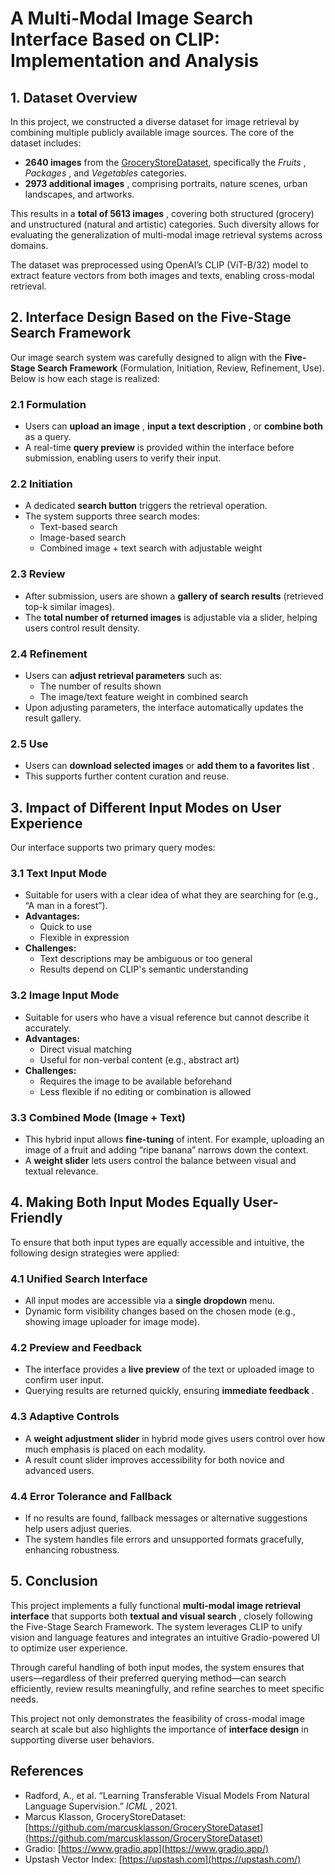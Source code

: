 
# **A Multi-Modal Image Search Interface Based on CLIP: Implementation and Analysis**

## **1. Dataset Overview**

In this project, we constructed a diverse dataset for image retrieval by combining multiple publicly available image sources. The core of the dataset includes:

* **2640 images** from the [GroceryStoreDataset](https://github.com/marcusklasson/GroceryStoreDataset), specifically the  *Fruits* ,  *Packages* , and *Vegetables* categories.
* **2973 additional images** , comprising portraits, nature scenes, urban landscapes, and artworks.

This results in a  **total of 5613 images** , covering both structured (grocery) and unstructured (natural and artistic) categories. Such diversity allows for evaluating the generalization of multi-modal image retrieval systems across domains.

The dataset was preprocessed using OpenAI’s CLIP (ViT-B/32) model to extract feature vectors from both images and texts, enabling cross-modal retrieval.

## **2. Interface Design Based on the Five-Stage Search Framework**

Our image search system was carefully designed to align with the **Five-Stage Search Framework** (Formulation, Initiation, Review, Refinement, Use). Below is how each stage is realized:

### **2.1 Formulation**

* Users can  **upload an image** ,  **input a text description** , or **combine both** as a query.
* A real-time **query preview** is provided within the interface before submission, enabling users to verify their input.

### **2.2 Initiation**

* A dedicated **search button** triggers the retrieval operation.
* The system supports three search modes:
  * Text-based search
  * Image-based search
  * Combined image + text search with adjustable weight

### **2.3 Review**

* After submission, users are shown a **gallery of search results** (retrieved top-k similar images).
* The **total number of returned images** is adjustable via a slider, helping users control result density.

### **2.4 Refinement**

* Users can **adjust retrieval parameters** such as:
  * The number of results shown
  * The image/text feature weight in combined search
* Upon adjusting parameters, the interface automatically updates the result gallery.

### **2.5 Use**

* Users can **download selected images** or  **add them to a favorites list** .
* This supports further content curation and reuse.

## **3. Impact of Different Input Modes on User Experience**

Our interface supports two primary query modes:

### **3.1 Text Input Mode**

* Suitable for users with a clear idea of what they are searching for (e.g., “A man in a forest”).
* **Advantages:**
  * Quick to use
  * Flexible in expression
* **Challenges:**
  * Text descriptions may be ambiguous or too general
  * Results depend on CLIP's semantic understanding

### **3.2 Image Input Mode**

* Suitable for users who have a visual reference but cannot describe it accurately.
* **Advantages:**
  * Direct visual matching
  * Useful for non-verbal content (e.g., abstract art)
* **Challenges:**
  * Requires the image to be available beforehand
  * Less flexible if no editing or combination is allowed

### **3.3 Combined Mode (Image + Text)**

* This hybrid input allows **fine-tuning** of intent. For example, uploading an image of a fruit and adding “ripe banana” narrows down the context.
* A **weight slider** lets users control the balance between visual and textual relevance.

## **4. Making Both Input Modes Equally User-Friendly**

To ensure that both input types are equally accessible and intuitive, the following design strategies were applied:

### **4.1 Unified Search Interface**

* All input modes are accessible via a **single dropdown** menu.
* Dynamic form visibility changes based on the chosen mode (e.g., showing image uploader for image mode).

### **4.2 Preview and Feedback**

* The interface provides a **live preview** of the text or uploaded image to confirm user input.
* Querying results are returned quickly, ensuring  **immediate feedback** .

### **4.3 Adaptive Controls**

* A **weight adjustment slider** in hybrid mode gives users control over how much emphasis is placed on each modality.
* A result count slider improves accessibility for both novice and advanced users.

### **4.4 Error Tolerance and Fallback**

* If no results are found, fallback messages or alternative suggestions help users adjust queries.
* The system handles file errors and unsupported formats gracefully, enhancing robustness.

## **5. Conclusion**

This project implements a fully functional **multi-modal image retrieval interface** that supports both  **textual and visual search** , closely following the Five-Stage Search Framework. The system leverages CLIP to unify vision and language features and integrates an intuitive Gradio-powered UI to optimize user experience.

Through careful handling of both input modes, the system ensures that users—regardless of their preferred querying method—can search efficiently, review results meaningfully, and refine searches to meet specific needs.

This project not only demonstrates the feasibility of cross-modal image search at scale but also highlights the importance of **interface design** in supporting diverse user behaviors.

## **References**

* Radford, A., et al. “Learning Transferable Visual Models From Natural Language Supervision.”  *ICML* , 2021.
* Marcus Klasson, GroceryStoreDataset: [https://github.com/marcusklasson/GroceryStoreDataset](https://github.com/marcusklasson/GroceryStoreDataset)
* Gradio: [https://www.gradio.app](https://www.gradio.app/)
* Upstash Vector Index: [https://upstash.com](https://upstash.com/)
